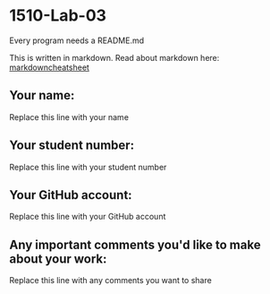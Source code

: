 # 1510-Lab-03

Every program needs a README.md

This is written in markdown. Read about markdown here: [markdowncheatsheet](https://www.markdownguide.org/cheat-sheet/)

## Your name:
Replace this line with your name

## Your student number:
Replace this line with your student number

## Your GitHub account:
Replace this line with your GitHub account

## Any important comments you'd like to make about your work:
Replace this line with any comments you want to share
